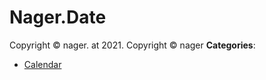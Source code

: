 # Nager.Date


Copyright © nager. at 2021.  Copyright © nager
**Categories**:

- [Calendar](https://github/awesome-apis/awesome-apis#calendar)



